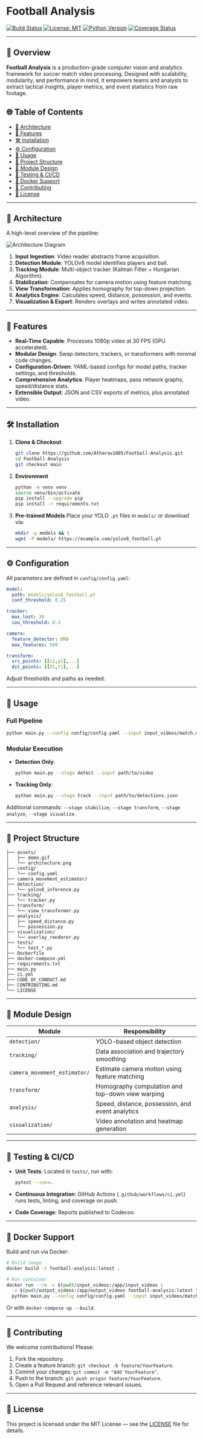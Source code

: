 # Football Analysis

[![Build Status](https://img.shields.io/github/actions/workflow/status/Atharav1805/Football-Analysis/ci.yml?branch=main)](https://github.com/Atharav1805/Football-Analysis/actions)
[![License: MIT](https://img.shields.io/badge/License-MIT-yellow.svg)](LICENSE)
[![Python Version](https://img.shields.io/badge/Python-3.8%2B-blue.svg)](https://www.python.org/downloads/)
[![Coverage Status](https://img.shields.io/codecov/c/github/Atharav1805/Football-Analysis?branch=main)](https://codecov.io/gh/Atharav1805/Football-Analysis)

---

## 📖 Overview

**Football Analysis** is a production-grade computer vision and analytics framework for soccer match video processing. Designed with scalability, modularity, and performance in mind, it empowers teams and analysts to extract tactical insights, player metrics, and event statistics from raw footage.

## 🌐 Table of Contents

* [🎨 Architecture](#architecture)
* [🚀 Features](#features)
* [🛠️ Installation](#installation)
* [⚙️ Configuration](#configuration)
* [🚦 Usage](#usage)
* [📂 Project Structure](#project-structure)
* [🧩 Module Design](#module-design)
* [🧪 Testing & CI/CD](#testing--cicd)
* [🐳 Docker Support](#docker-support)
* [🤝 Contributing](#contributing)
* [📜 License](#license)

---

## 🎨 Architecture

A high-level overview of the pipeline:

![Architecture Diagram](assets/architecture.png)

1. **Input Ingestion**: Video reader abstracts frame acquisition.
2. **Detection Module**: YOLOv8 model identifies players and ball.
3. **Tracking Module**: Multi-object tracker (Kalman Filter + Hungarian Algorithm).
4. **Stabilization**: Compensates for camera motion using feature matching.
5. **View Transformation**: Applies homography for top-down projection.
6. **Analytics Engine**: Calculates speed, distance, possession, and events.
7. **Visualization & Export**: Renders overlays and writes annotated video.

---

## 🚀 Features

* **Real-Time Capable**: Processes 1080p video at 30 FPS (GPU accelerated).
* **Modular Design**: Swap detectors, trackers, or transformers with minimal code changes.
* **Configuration-Driven**: YAML-based configs for model paths, tracker settings, and thresholds.
* **Comprehensive Analytics**: Player heatmaps, pass network graphs, speed/distance stats.
* **Extensible Output**: JSON and CSV exports of metrics, plus annotated video.

---

## 🛠️ Installation

1. **Clone & Checkout**

   ```bash
   git clone https://github.com/Atharav1805/Football-Analysis.git
   cd Football-Analysis
   git checkout main
   ```

2. **Environment**

   ```bash
   python -m venv venv
   source venv/bin/activate
   pip install --upgrade pip
   pip install -r requirements.txt
   ```

3. **Pre-trained Models**
   Place your YOLO `.pt` files in `models/` or download via:

   ```bash
   mkdir -p models && \
   wget -P models/ https://example.com/yolov8_football.pt
   ```

---

## ⚙️ Configuration

All parameters are defined in `config/config.yaml`:

```yaml
model:
  path: models/yolov8_football.pt
  conf_threshold: 0.25

tracker:
  max_lost: 30
  iou_threshold: 0.3

camera:
  feature_detector: ORB
  max_features: 500

transform:
  src_points: [[x1,y1],...]
  dst_points: [[X1,Y1],...]
```

Adjust thresholds and paths as needed.

---

## 🚦 Usage

### Full Pipeline

```bash
python main.py --config config/config.yaml --input input_videos/match.mp4 --output output_videos/annotated.mp4
```

### Modular Execution

* **Detection Only**:

  ```bash
  python main.py --stage detect --input path/to/video
  ```
* **Tracking Only**:

  ```bash
  python main.py --stage track --input path/to/detections.json
  ```

Additional commands: `--stage stabilize`, `--stage transform`, `--stage analyze`, `--stage visualize`.

---

## 📂 Project Structure

```
├── assets/
│   ├── demo.gif
│   └── architecture.png
├── config/
│   └── config.yaml
├── camera_movement_estimator/
├── detection/
│   └── yolov8_inference.py
├── tracking/
│   └── tracker.py
├── transform/
│   └── view_transformer.py
├── analysis/
│   ├── speed_distance.py
│   └── possession.py
├── visualization/
│   └── overlay_renderer.py
├── tests/
│   └── test_*.py
├── Dockerfile
├── docker-compose.yml
├── requirements.txt
├── main.py
├── ci.yml
├── CODE_OF_CONDUCT.md
├── CONTRIBUTING.md
└── LICENSE
```

---

## 🧩 Module Design

| Module                       | Responsibility                                   |
| ---------------------------- | ------------------------------------------------ |
| `detection/`                 | YOLO-based object detection                      |
| `tracking/`                  | Data association and trajectory smoothing        |
| `camera_movement_estimator/` | Estimate camera motion using feature matching    |
| `transform/`                 | Homography computation and top-down view warping |
| `analysis/`                  | Speed, distance, possession, and event analytics |
| `visualization/`             | Video annotation and heatmap generation          |

---

## 🧪 Testing & CI/CD

* **Unit Tests**: Located in `tests/`, run with:

  ```bash
  pytest --cov=.
  ```
* **Continuous Integration**: GitHub Actions (`.github/workflows/ci.yml`) runs tests, linting, and coverage on push.
* **Code Coverage**: Reports published to Codecov.

---

## 🐳 Docker Support

Build and run via Docker:

```bash
# Build image
docker build -t football-analysis:latest .

# Run container
docker run --rm -v $(pwd)/input_videos:/app/input_videos \
  -v $(pwd)/output_videos:/app/output_videos football-analysis:latest \
  python main.py --config config/config.yaml --input input_videos/match.mp4 --output output_videos/annotated.mp4
```

Or with `docker-compose up --build`.

---

## 🤝 Contributing

We welcome contributions! Please:

1. Fork the repository.
2. Create a feature branch: `git checkout -b feature/YourFeature`.
3. Commit your changes: `git commit -m "Add YourFeature"`.
4. Push to the branch: `git push origin feature/YourFeature`.
5. Open a Pull Request and reference relevant issues.


---

## 📜 License

This project is licensed under the MIT License — see the [LICENSE](LICENSE) file for details.
